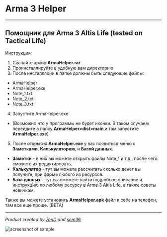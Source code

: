 # Arma 3 Helper
------------------------------------------------
## Помощник для Arma 3 Altis Life (tested on Tactical Life)
Инструкция:
1. Скачайте архив **ArmaHelper.rar**
2. Проинсталлируйте в удобную вам директорию
3. После инсталляции в папке должны быть следующие файлы:
* ArmaHelper
* ArmaHelper.exe
* Note_1.txt
* Note_2.txt
* Note_3.txt
4. Запустите ArmaHelper.exe
* (Возможно что у программы не будет иконки. В таком случаем перейдите в папку **ArmaHelper>dist>main** и там запустите **ArmaHelper.exe**)
5. После открытия **ArmaHelper.exe** у вас появиться меню с **Заметками**, **Калькулятором**, и **Базой данных**.
* **Заметки** - в них вы можете открыть файлы Note_1 и.т.д , после чего сможете их редактировать.
* **Калькулятор** - тут вы можете рассчитать сколько денег вы получите, при фарме любого из ресурсов.
* **База данных** - тут вы сможете найти подробное описание и инструкцию по любому ресурсу в Arma 3 Altis Life, а также  советы новичкам.

Также вы можете установить **ArmaHelper.apk** файл к себе на телефон, там все еще проще. (BETA)

-----------------------------------------
_Product created by  [7onD](https://github.com/7onD) and [sem36](https://github.com/sem36)_


![screenshot of sample](https://cdn.cloudflare.steamstatic.com/steam/apps/107410/capsule_616x353.jpg?t=1608211055)
